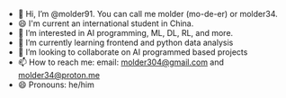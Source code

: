 - 👋 Hi, I’m @molder91. You can call me molder (mo-de-er) or molder34.
- 😄 I'm current an international student in China. 
- 👀 I’m interested in AI programming, ML, DL, RL, and more.
- 🌱 I’m currently learning frontend and python data analysis
- 💞️ I’m looking to collaborate on AI programmed based projects
- 📫 How to reach me: email: molder304@gmail.com and molder34@proton.me
- 😄 Pronouns: he/him

<!---
molder91/molder91 is a ✨ special ✨ repository because its `README.md` (this file) appears on your GitHub profile.
You can click the Preview link to take a look at your changes.
--->
